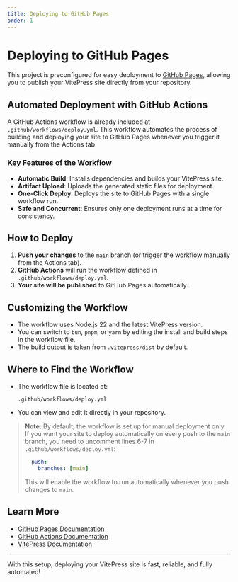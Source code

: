 ```yaml
---
title: Deploying to GitHub Pages
order: 1
---
```


# Deploying to GitHub Pages

This project is preconfigured for easy deployment to [GitHub Pages](https://pages.github.com/), allowing you to publish your VitePress site directly from your repository.

## Automated Deployment with GitHub Actions

A GitHub Actions workflow is already included at `.github/workflows/deploy.yml`. This workflow automates the process of building and deploying your site to GitHub Pages whenever you trigger it manually from the Actions tab.

### Key Features of the Workflow

- **Automatic Build**: Installs dependencies and builds your VitePress site.
- **Artifact Upload**: Uploads the generated static files for deployment.
- **One-Click Deploy**: Deploys the site to GitHub Pages with a single workflow run.
- **Safe and Concurrent**: Ensures only one deployment runs at a time for consistency.

## How to Deploy

1. **Push your changes** to the `main` branch (or trigger the workflow manually from the Actions tab).
2. **GitHub Actions** will run the workflow defined in `.github/workflows/deploy.yml`.
3. **Your site will be published** to GitHub Pages automatically.

## Customizing the Workflow

- The workflow uses Node.js 22 and the latest VitePress version.
- You can switch to `bun`, `pnpm`, or `yarn` by editing the install and build steps in the workflow file.
- The build output is taken from `.vitepress/dist` by default.

## Where to Find the Workflow

- The workflow file is located at:
  ```
  .github/workflows/deploy.yml
  ```
- You can view and edit it directly in your repository.


> **Note:**
> By default, the workflow is set up for manual deployment only. If you want your site to deploy automatically on every push to the `main` branch, you need to uncomment lines 6-7 in `.github/workflows/deploy.yml`:
>
> ```yaml
>   push:
>     branches: [main]
> ```
>
> This will enable the workflow to run automatically whenever you push changes to `main`.

## Learn More

- [GitHub Pages Documentation](https://docs.github.com/en/pages)
- [GitHub Actions Documentation](https://docs.github.com/en/actions)
- [VitePress Documentation](https://vitepress.dev/)

---

With this setup, deploying your VitePress site is fast, reliable, and fully automated!
